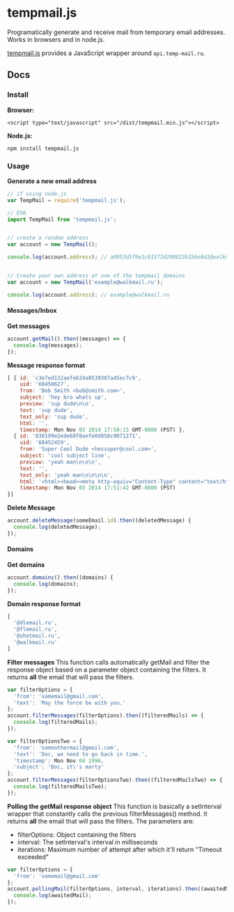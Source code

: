 tempmail.js
===========

Programatically generate and receive mail from temporary email addresses. Works in browsers and in node.js.

[tempmail.js]("https://github.com/mileszim/tempmail.js") provides a JavaScript wrapper around ```api.temp-mail.ru```.


## Docs ##

### Install ###

**Browser:**

```<script type="text/javascript" src="/dist/tempmail.min.js"></script>```

**Node.js:**

```npm install tempmail.js```


### Usage ###

**Generate a new email address**

```javascript
// if using node.js
var TempMail = require('tempmail.js');

// ES6
import TempMail from 'tempmail.js';


// create a random address
var account = new TempMail();

console.log(account.address); // a0953d5f9e1c01573d290823b1bbe8d1@walkmail.ru


// Create your own address at one of the tempmail domains
var account = new TempMail('example@walkmail.ru');

console.log(account.address); // example@walkmail.ru
```


#### Messages/Inbox ####

**Get messages**

```javascript
account.getMail().then((messages) => {
  console.log(messages);
});
```

**Message response format**

```javascript
[ { id: 'c3e7ed132aefe624a8539307a45ec7c9',
    uid: '68450627',
    from: 'Bob Smith <bob@smith.com>',
    subject: 'hey bro whats up',
    preview: 'sup dude\n\n',
    text: 'sup dude',
    text_only: 'sup dude',
    html: '',
    timestamp: Mon Nov 03 2014 17:50:15 GMT-0800 (PST) },
  { id: '030199e2ede68f8aefe0d858c9071271',
    uid: '68452459',
    from: 'Super Cool Dude <hessuper@cool.com>',
    subject: 'cool subject line',
    preview: 'yeah man\n\n\n',
    text: '',
    text_only: 'yeah man\n\n\n\n',
    html: '<html><head><meta http-equiv="Content-Type" content="text/html charset=us-ascii"></head><body style="word-wrap: break-word; -webkit-nbsp-mode: space; -webkit-line-break: after-white-space;">yeah man<br><div apple-content-edited="true">\n<div style="color: rgb(0, 0, 0); font-family: Helvetica; font-size: 12px; font-style: normal; font-variant: normal; font-weight: normal; letter-spacing: normal; line-height: normal; orphans: auto; text-align: start; text-indent: 0px; text-transform: none; white-space: normal; widows: auto; word-spacing: 0px; -webkit-text-stroke-width: 0px; word-wrap: break-word; -webkit-nbsp-mode: space; -webkit-line-break: after-white-space;"><div></div></div><br></div>\n<br></body></html>\n',
    timestamp: Mon Nov 03 2014 17:51:42 GMT-0800 (PST)
}]
```

**Delete Message**

```javascript
account.deleteMessage(someEmail.id).then((deletedMessage) {
  console.log(deletedMessage);
});
```

#### Domains ####

**Get domains**

```javascript
account.domains().then((domains) {
  console.log(domains);
});
```

**Domain response format**

```javascript
[
  '@dlemail.ru',
  '@flemail.ru',
  '@shotmail.ru',
  '@walkmail.ru'
]
```

**Filter messages**
This function calls automatically getMail and filter the response object based on a parameter object containing the filters.
It returns **all** the email that will pass the filters.
```javascript
var filterOptions = {
  'from': 'somemail@gmail.com',
  'text': 'May the force be with you.'
};
account.filterMessages(filterOptions).then((filteredMails) => {
  console.log(filteredMails);
});

var filterOptionsTwo = {
  'from': 'someothermail@gmail.com',
  'text': 'Doc, we need to go back in time.',
  'timestamp': Mon Nov 04 1996,
  'subject': 'Doc, it\'s marty'
};
account.filterMessages(filterOptionsTwo).then((filteredMailsTwo) => {
  console.log(filteredMailsTwo);
});
```

**Polling the getMail response object**
This function is basically a setInterval wrapper that constantly calls the previous filterMessages() method.
It returns **all** the email that will pass the filters.
The parameters are:
  - filterOptions: Object containing the filters
  - interval: The setInterval's interval in milliseconds
  - iterations: Maximum number of attempt after which it'll return "Timeout exceeded"

```javascript
var filterOptions = {
  'from': 'somemail@gmail.com'
};
account.pollingMail(filterOptions, interval, iterations).then((awaitedMail) => {
  console.log(awaitedMail);
});
```
